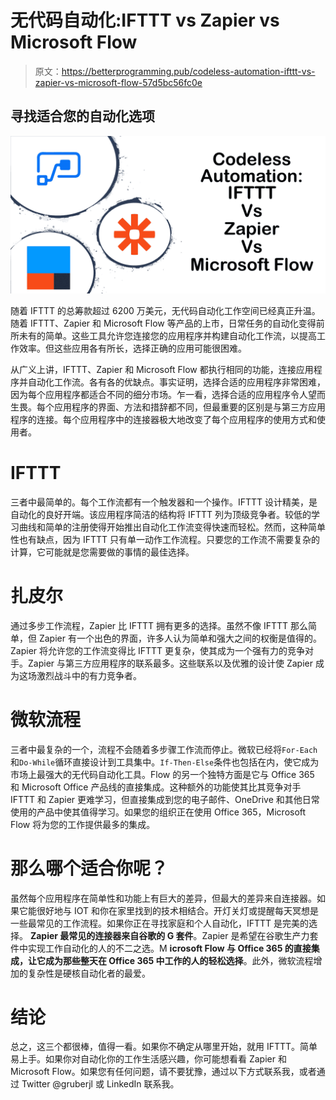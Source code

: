 # 无代码自动化:IFTTT vs Zapier vs Microsoft Flow

> 原文：<https://betterprogramming.pub/codeless-automation-ifttt-vs-zapier-vs-microsoft-flow-57d5bc56fc0e>

## 寻找适合您的自动化选项

![](img/56fc8659b079813200e6f5c8b875d413.png)

随着 IFTTT 的总筹款超过 6200 万美元，无代码自动化工作空间已经真正升温。随着 IFTTT、Zapier 和 Microsoft Flow 等产品的上市，日常任务的自动化变得前所未有的简单。这些工具允许您连接您的应用程序并构建自动化工作流，以提高工作效率。但这些应用各有所长，选择正确的应用可能很困难。

从广义上讲，IFTTT、Zapier 和 Microsoft Flow 都执行相同的功能，连接应用程序并自动化工作流。各有各的优缺点。事实证明，选择合适的应用程序非常困难，因为每个应用程序都适合不同的细分市场。乍一看，选择合适的应用程序令人望而生畏。每个应用程序的界面、方法和措辞都不同，但最重要的区别是与第三方应用程序的连接。每个应用程序中的连接器极大地改变了每个应用程序的使用方式和使用者。

# **IFTTT**

三者中最简单的。每个工作流都有一个触发器和一个操作。IFTTT 设计精美，是自动化的良好开端。该应用程序简洁的结构将 IFTTT 列为顶级竞争者。较低的学习曲线和简单的注册使得开始推出自动化工作流变得快速而轻松。然而，这种简单性也有缺点，因为 IFTTT 只有单一动作工作流程。只要您的工作流不需要复杂的计算，它可能就是您需要做的事情的最佳选择。

# **扎皮尔**

通过多步工作流程，Zapier 比 IFTTT 拥有更多的选择。虽然不像 IFTTT 那么简单，但 Zapier 有一个出色的界面，许多人认为简单和强大之间的权衡是值得的。Zapier 将允许您的工作流变得比 IFTTT 更复杂，使其成为一个强有力的竞争对手。Zapier 与第三方应用程序的联系最多。这些联系以及优雅的设计使 Zapier 成为这场激烈战斗中的有力竞争者。

# **微软流程**

三者中最复杂的一个，流程不会随着多步骤工作流而停止。微软已经将`For-Each`和`Do-While`循环直接设计到工具集中。`If-Then-Else`条件也包括在内，使它成为市场上最强大的无代码自动化工具。Flow 的另一个独特方面是它与 Office 365 和 Microsoft Office 产品线的直接集成。这种额外的功能使其比其竞争对手 IFTTT 和 Zapier 更难学习，但直接集成到您的电子邮件、OneDrive 和其他日常使用的产品中使其值得学习。如果您的组织正在使用 Office 365，Microsoft Flow 将为您的工作提供最多的集成。

# 那么哪个适合你呢？

虽然每个应用程序在简单性和功能上有巨大的差异，但最大的差异来自连接器。如果它能很好地与 IOT 和你在家里找到的技术相结合。开灯关灯或提醒每天冥想是一些最常见的工作流程。如果你正在寻找家庭和个人自动化，IFTTT 是完美的选择。 **Zapier 最常见的连接器来自谷歌的 G 套件**。Zapier 是希望在谷歌生产力套件中实现工作自动化的人的不二之选。M **icrosoft Flow 与 Office 365 的直接集成，让它成为那些整天在 Office 365 中工作的人的轻松选择**。此外，微软流程增加的复杂性是硬核自动化者的最爱。

# 结论

总之，这三个都很棒，值得一看。如果你不确定从哪里开始，就用 IFTTT。简单易上手。如果你对自动化你的工作生活感兴趣，你可能想看看 Zapier 和 Microsoft Flow。如果您有任何问题，请不要犹豫，通过以下方式联系我，或者通过 Twitter @gruberjl 或 LinkedIn 联系我。